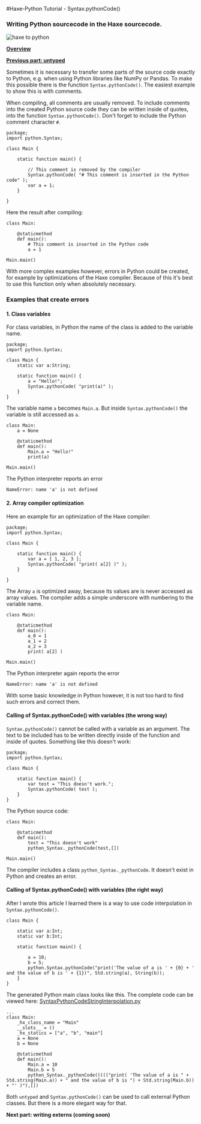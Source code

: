 #Haxe-Python Tutorial - Syntax.pythonCode()

<h3>Writing Python sourcecode in the Haxe sourcecode.</h3>

![haxe to python](https://i.imgsafe.org/e1a5de8b18.jpg)

[**Overview**](https://steemit.com/programming/@kkaos/haxe-python-tutorial-intro)

[**Previous part: untyped**](https://steemit.com/programming/@kkaos/haxe-python-tutorial-untyped)

Sometimes it is necessary to transfer some parts of the source code exactly to Python, e.g. when using Python libraries like NumPy or Pandas. To make this possible there is the function `Syntax.pythonCode()`. The easiest example to show this is with comments.

When compiling, all comments are usually removed. To include comments into the created Python source code they can be written inside of quotes, into the function `Syntax.pythonCode()`. Don't forget to include the Python comment character `#`.


    package;
    import python.Syntax;
    
    class Main {
    	
    	static function main() {
    		
    		// This comment is removed by the compiler
    		Syntax.pythonCode( "# This comment is inserted in the Python code" );
    		var a = 1;
    	}
    	
    }

Here the result after compiling:
    
    class Main:
    
    	@staticmethod
    	def main():
    		# This comment is inserted in the Python code
    		a = 1

    Main.main()
    
With more complex examples however, errors in Python could be created, for example by optimizations of the Haxe compiler. Because of this it's best to use this function only when absolutely necessary.

<h3>Examples that create errors</h3>

<h4>1. Class variables</h4>

For class variables, in Python the name of the class is added to the variable name.

	package;    
	import python.Syntax;
    
    class Main {
    	static var a:String;
    	
    	static function main() {
    		a = "Hello!";
    		Syntax.pythonCode( "print(a)" );
    	}
    }

The variable name `a` becomes `Main.a`. But inside `Syntax.pythonCode()` the variable is still accessed as `a`.

    class Main:
    	a = None
    
    	@staticmethod
    	def main():
    		Main.a = "Hello!"
    		print(a)
    
    Main.main()

The Python interpreter reports an error

    NameError: name 'a' is not defined



<h4>2. Array compiler optimization</h4>

Here an example for an optimization of the Haxe compiler:

    package;
    import python.Syntax;
    
    class Main {
    	
    	static function main() {
    		var a = [ 1, 2, 3 ];
    		Syntax.pythonCode( "print( a[2] )" );
    	}
    	
    }
    
The Array `a` is optimized away, because its values are is never accessed as array values. The compiler adds a simple underscore with numbering to the variable name. 

    class Main:
    
    	@staticmethod
    	def main():
    		a_0 = 1
    		a_1 = 2
    		a_2 = 3
    		print( a[2] )
    
    Main.main()
    
The Python interpreter again reports the error

    NameError: name 'a' is not defined

With some basic knowledge in Python however, it is not too hard to find such errors and correct them.

<h4>Calling of Syntax.pythonCode() with variables (the wrong way)</h4>

`Syntax.pythonCode()` cannot be called with a variable as an argument. The text to be included has to be written directly inside of the function and inside of quotes. Something like this doesn't work: 

    package;
    import python.Syntax;
    
    class Main {
    	
    	static function main() {
    		var test = "This doesn't work.";
    		Syntax.pythonCode( test );
    	}
    }

The Python source code:

    class Main:
    
    	@staticmethod
    	def main():
    		test = "This doesn't work"
    		python_Syntax._pythonCode(test,[])
    
    Main.main()
    
The compiler includes a class `python_Syntax._pythonCode`. It doesn't exist in Python and creates an error.

<h4>Calling of Syntax.pythonCode() with variables (the right way)</h4>

After I wrote this article I learned there is a way to use code interpolation in `Syntax.pythonCode()`.

    class Main {
    	
    	static var a:Int;
    	static var b:Int;
    	
    	static function main() {
    		
    		a = 10;
    		b = 5;
    		python.Syntax.pythonCode("print('The value of a is ' + {0} + ' and the value of b is ' + {1})", Std.string(a), String(b));
    	}
    }
    

The generated Python main class looks like this. The complete code can be viewed here: [SyntaxPythonCodeStringInterpolation.py](https://github.com/ustutz/HaxePython_tutorial/blob/master/code/5_1_SyntaxPythonCode_StringInterpolation/bin/SyntaxPythonCodeStringInterpolation.py)


	...
    class Main:
	    _hx_class_name = "Main"
	    __slots__ = ()
	    _hx_statics = ["a", "b", "main"]
	    a = None
	    b = None
	
	    @staticmethod
	    def main():
	        Main.a = 10
	        Main.b = 5
	        python_Syntax._pythonCode((((("print( 'The value of a is " + Std.string(Main.a)) + " and the value of b is ") + Std.string(Main.b)) + "' )"),[])
	
	
	


Both `untyped` and `Syntax.pythonCode()` can be used to call external Python classes. But there is a more elegant way for that.

**Next part: writing externs (coming soon)**